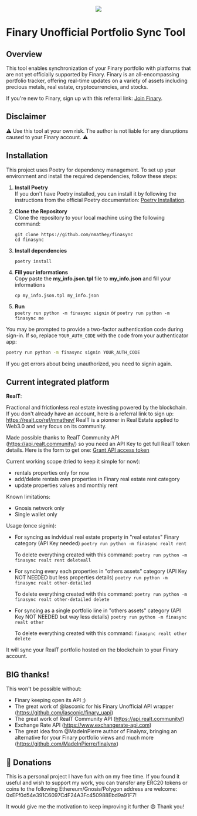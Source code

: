 
<p align="center">
	<img src=https://github.com/nmathey/finasync/assets/20896232/cb6b9f01-ac82-49ba-863f-905ee1809237 />
</p>


# Finary Unofficial Portfolio Sync Tool

## Overview
This tool enables synchronization of your Finary portfolio with platforms that are not yet officially supported by Finary. Finary is an all-encompassing portfolio tracker, offering real-time updates on a variety of assets including precious metals, real estate, cryptocurrencies, and stocks.

If you're new to Finary, sign up with this referral link: [Join Finary](https://finary.com/referral/7aeff70ac86f973c6c1e).

## Disclaimer
:warning: Use this tool at your own risk. The author is not liable for any disruptions caused to your Finary account. :warning:

## Installation

This project uses Poetry for dependency management. To set up your environment and install the required dependencies, follow these steps:

1. **Install Poetry**  
   If you don't have Poetry installed, you can install it by following the instructions from the official Poetry documentation: [Poetry Installation](https://python-poetry.org/docs/#installation).

2. **Clone the Repository**  
   Clone the repository to your local machine using the following command:

   ```shell
   git clone https://github.com/nmathey/finasync
   cd finasync
3. **Install dependencies**
   ```shell
   poetry install
   
4. **Fill your informations**  
Copy paste the **my_info.json.tpl** file to **my_info.json** and fill your informations
   ```shell
   cp my_info.json.tpl my_info.json

5. **Run**  
`poetry run python -m finasync signin`
or
`poetry run python -m finasync me`

You may be prompted to provide a two-factor authentication code during sign-in. If so, replace `YOUR_AUTH_CODE` with the code from your authenticator app:

```bash
poetry run python -m finasync signin YOUR_AUTH_CODE
```

If you get errors about being unauthorized, you need to signin again.

## Current integrated platform

**RealT**:

Fractional and frictionless real estate investing powered by the blockchain. If you don't already have an account, here is a referral link to sign up: https://realt.co/ref/nmathey/ 
RealT is a pionner in Real Estate applied to Web3.0 and very focus on its community.

Made possible thanks to RealT Community API (https://api.realt.community/) so you need an API Key to get full RealT token details.
Here is the form to get one: [Grant API access token](https://docs.google.com/forms/d/e/1FAIpQLSf20z9fooLlq7tJTrUM4ESRlGRaqXun1wHLz5UscsF2xkdhfg/viewform)

Current working scope (tried to keep it simple for now):
- 	rentals properties only for now
- 	add/delete rentals own properties in Finary real estate rent category
- 	update properties values and monthly rent

Known limitations:
-	Gnosis network only
-	Single wallet only

Usage (once signin):
- For syncing as indvidual real estate property in "real estates" Finary category (API Key needed)
	`poetry run python -m finasync realt rent`

	To delete everything created with this command: `poetry run python -m finasync realt rent deleteall`

- For syncing every each properties in "others assets" category (API Key NOT NEEDED but less properties details)
  	`poetry run python -m finasync realt other-detailed`

	To delete everything created with this command: `poetry run python -m finasync realt other-detailed delete`

- For syncing as a single portfolio line in "others assets" category (API Key NOT NEEDED but way less details)
  	`poetry run python -m finasync realt other`

	To delete everything created with this command: `finasync realt other delete`

It will sync your RealT portfolio hosted on the blockchain to your Finary account.

## BIG thanks!

This won't be possible without:
* Finary keeping open its API ;)
* The great work of @lasconic for his Finary Unofficial API wrapper (https://github.com/lasconic/finary_uapi)
* The great work of RealT Community API (https://api.realt.community/)
* Exchange Rate API (https://www.exchangerate-api.com)
* The great idea from @MadeInPierre author of Finalynx, bringing an alternative for your Finary portfolio views and much more (https://github.com/MadeInPierre/finalynx)

## 💌 Donations

This is a personal project I have fun with on my free time. If you found it useful and wish to support my work, you can transfer any ERC20 tokens or coins to the following Ethereum/Gnosis/Polygon address are welcome: 0xEFf0d54e391C6097CdF24A3Fc450988Ebd9a91F7! 

It would give me the motivation to keep improving it further 😄 Thank you!
